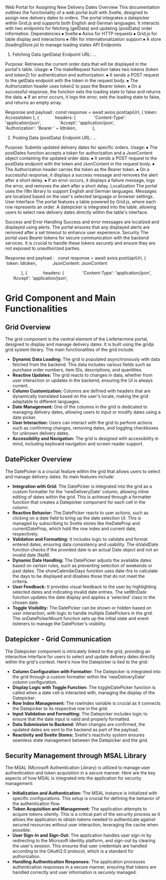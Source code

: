 Web Portal for Assigning New Delivery Dates 
Overview
This documentation outlines the functionality of a web portal built with Svelte, designed to assign new delivery dates to orders. The portal integrates a datepicker within Grid.js and supports both English and German languages. It interacts with two endpoints for fetching (getData) and updating (postData) order information.
Dependencies
⦁	Svelte
⦁	Axios for HTTP requests
⦁	Grid.js for table display and interactions
⦁	i18n for internationalization support
⦁	A store (loadingStore.js) to manage loading states
API Endpoints
1. Fetching Data (getData)
Endpoint URL: ...

Purpose: Retrieves the current order data that will be displayed in the portal's table.
Usage:
⦁	The makeRequest function takes two tokens (token and token2) for authentication and authorization.
⦁	It sends a POST request to the getData endpoint with the token in the request body.
⦁	The Authorization header uses token2 to pass the Bearer token.
⦁	On a successful response, the function sets the loading state to false and returns the data.
⦁	If an error occurs, it logs the error, sets the loading state to false, and returns an empty array.

Response and payload :
const response = await axios.post(apiUrl, { token: Accesstoken }, {
            headers: {
              'Content-Type': 'application/json',
              'Accept': 'application/json',
              'Authorization': 'Bearer ' + Idtoken,
            },

2. Posting Data (postData)
Endpoint URL:
 ...

Purpose: Submits updated delivery dates for specific orders.
Usage:
⦁	The postDates function accepts a token for authorization and a JsonContent object containing the updated order data.
⦁	It sends a POST request to the postData endpoint with the token and JsonContent in the request body.
⦁	The Authorization header carries the token as the Bearer token.
⦁	On a successful response, it displays a success message and removes the alert after a short delay.
⦁	If an error occurs, it displays a failure message, logs the error, and removes the alert after a short delay.
Localization
The portal uses the i18n library to support English and German languages. Messages are localized based on the user's selected language or browser settings.
User Interface
The portal features a table powered by Grid.js, where each row represents an order. A datepicker is integrated into the table, allowing users to select new delivery dates directly within the table's interface.
 
Success and Error Handling
Success and error messages are localized and displayed using alerts. The portal ensures that any displayed alerts are removed after a set timeout to enhance user experience.
Security
The portal uses Bearer tokens for secure communication with the backend services. It is crucial to handle these tokens securely and ensure they are not exposed to unauthorized parties.

Response and payload :
  const response = await axios.post(apiUrl, {
             token: Idtoken,
            JsonContent: JsonContent

             }, {
            headers: {
              'Content-Type': 'application/json',
              'Accept': 'application/json',
# Grid Component and Main Functionalities

## Grid Overview

The grid component is the central element of the Liefertermine portal, designed to display and manage delivery dates. It is built using the gridjs grid system library. The main functionalities of the grid include:

- **Dynamic Data Loading:** The grid is populated asynchronously with data fetched from the backend. This data includes various fields such as purchase order numbers, item IDs, descriptions, and quantities.
- **Reactive Updates:** The grid reacts to changes in data, whether from user interaction or updates in the backend, ensuring the UI is always current.
- **Column Customization:** Columns are defined with headers that are dynamically translated based on the user's locale, making the grid adaptable to different languages.
- **Date Management:** One of the columns in the grid is dedicated to managing delivery dates, allowing users to input or modify dates using a date picker.
- **User Interaction:** Users can interact with the grid to perform actions such as confirming changes, removing dates, and toggling checkboxes for unknown delivery dates.
- **Accessibility and Navigation:** The grid is designed with accessibility in mind, including keyboard navigation and screen reader support.

## DatePicker Overview

The DatePicker is a crucial feature within the grid that allows users to select and manage delivery dates. Its main features include:

- **Integration with Grid:** The DatePicker is integrated into the grid as a custom formatter for the 'newDeliveryDate' column, allowing inline editing of dates within the grid. This is achieved through a formatter function that creates a Datepicker component for each cell in the column.
- **Reactive Behavior:** The DatePicker reacts to user actions, such as clicking on a date field to bring up the date selection UI. This is managed by subscribing to Svelte stores like theDateProp and currentDateProp, which hold the row index and current date, respectively.
- **Validation and Formatting:** It includes logic to validate and format entered dates, ensuring data consistency and usability. The isValidDate function checks if the provided date is an actual Date object and not an invalid date (NaN).
- **Dynamic Date Handling:** The DatePicker adjusts the available dates based on certain rules, such as preventing selection of weekends or past dates. The showCalendarDays function uses date-fns to calculate the days to be displayed and disables those that do not meet the criteria.
- **User Feedback:** It provides visual feedback to the user by highlighting selected dates and indicating invalid date entries. The setBtnDate function updates the date display and applies a 'selected' class to the chosen date.
- **Toggle Visibility:** The DatePicker can be shown or hidden based on user interaction, with logic to handle multiple DatePickers in the grid. The onDatePickerMount function sets up the initial state and event listeners to manage the DatePicker's visibility.

## Datepicker - Grid Communication

The Datepicker component is intricately linked to the grid, providing an interactive interface for users to select and update delivery dates directly within the grid's context. Here's how the Datepicker is tied to the grid:

- **Column Configuration with Formatter:** The Datepicker is integrated into the grid through a custom formatter within the 'newDeliveryDate' column configuration.
- **Display Logic with Toggle Function:** The toggleDatePicker function is called when a date cell is interacted with, managing the display of the Datepicker.
- **Row Index Management:** The rowIndex variable is crucial as it connects the Datepicker to its respective row in the grid.
- **Input Validation and Formatting:** The Datepicker includes logic to ensure that the date input is valid and properly formatted.
- **Data Submission to Backend:** When changes are confirmed, the updated dates are sent to the backend as part of the payload.
- **Reactivity and Svelte Stores:** Svelte's reactivity system ensures seamless state management between the Datepicker and the grid.

## Security Management through MSAL Library

The MSAL (Microsoft Authentication Library) is utilized to manage user authentication and token acquisition in a secure manner. Here are the key aspects of how MSAL is integrated into the application for security management:

- **Initialization and Authentication:** The MSAL instance is initialized with specific configurations. This setup is crucial for defining the behavior of the authentication flow.
- **Token Acquisition and Management:** The application attempts to acquire tokens silently. This is a critical part of the security process as it allows the application to obtain tokens needed to authenticate against secured resources without user interaction, leveraging the cache when possible.
- **User Sign-In and Sign-Out:** The application handles user sign-in by redirecting to the Microsoft identity platform, and sign-out by clearing the user's session. This ensures that user credentials are handled according to the OAuth2.0 protocol, which is a standard for authorization.
- **Handling Authentication Responses:** The application processes authentication responses in a secure manner, ensuring that tokens are handled correctly and user information is securely managed.